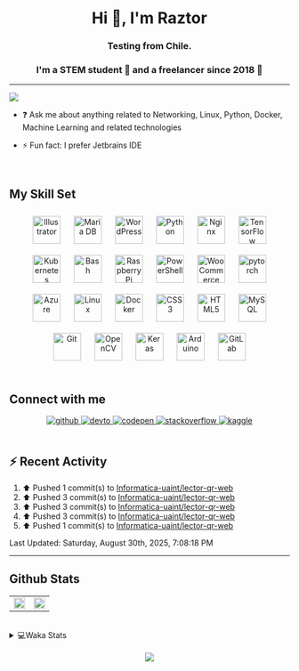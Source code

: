 <h1 align="center">Hi 👋, I'm Raztor</h1>
<h3 align="center">Testing from Chile.</h3>

### <div align="center">I'm a STEM student 🤖 and a freelancer since 2018 🚀</div>  

---
  ![](https://komarev.com/ghpvc/?username=raztor)
    

- ❓ Ask me about anything related to Networking, Linux, Python, Docker, Machine Learning and related technologies  
  

- ⚡ Fun fact: I prefer Jetbrains IDE  
  

<br/>  


## My Skill Set  
<div align="center">  
<img style="margin: 10px" src="https://profilinator.rishav.dev/skills-assets/adobe_illustrator-icon.svg" alt="Illustrator" height="50" />  
<img style="margin: 10px" src="https://profilinator.rishav.dev/skills-assets/mariadb.png" alt="Maria DB" height="50" />  
<img style="margin: 10px" src="https://profilinator.rishav.dev/skills-assets/wordpress.png" alt="WordPress" height="50" />  
<img style="margin: 10px" src="https://profilinator.rishav.dev/skills-assets/python-original.svg" alt="Python" height="50" />  
<img style="margin: 10px" src="https://profilinator.rishav.dev/skills-assets/nginx-original.svg" alt="Nginx" height="50" />  
<img style="margin: 10px" src="https://profilinator.rishav.dev/skills-assets/tensorflow-icon.svg" alt="TensorFlow" height="50" />  
<img style="margin: 10px" src="https://profilinator.rishav.dev/skills-assets/kubernetes-icon.svg" alt="Kubernetes" height="50" />  
<img style="margin: 10px" src="https://profilinator.rishav.dev/skills-assets/gnu_bash-icon.svg" alt="Bash" height="50" />  
<img style="margin: 10px" src="https://profilinator.rishav.dev/skills-assets/raspberrypi.png" alt="Raspberry Pi" height="50" />  
<img style="margin: 10px" src="https://profilinator.rishav.dev/skills-assets/powershell.png" alt="PowerShell" height="50" />  
<img style="margin: 10px" src="https://profilinator.rishav.dev/skills-assets/woocommerce.png" alt="WooCommerce" height="50" />  
<img style="margin: 10px" src="https://profilinator.rishav.dev/skills-assets/pytorch-icon.svg" alt="pytorch" height="50" />  
<img style="margin: 10px" src="https://profilinator.rishav.dev/skills-assets/microsoft_azure-icon.svg" alt="Azure" height="50" />  
<img style="margin: 10px" src="https://profilinator.rishav.dev/skills-assets/linux-original.svg" alt="Linux" height="50" />  
<img style="margin: 10px" src="https://profilinator.rishav.dev/skills-assets/docker-original-wordmark.svg" alt="Docker" height="50" />  
<img style="margin: 10px" src="https://profilinator.rishav.dev/skills-assets/css3-original-wordmark.svg" alt="CSS3" height="50" />  
<img style="margin: 10px" src="https://profilinator.rishav.dev/skills-assets/html5-original-wordmark.svg" alt="HTML5" height="50" />  
<img style="margin: 10px" src="https://profilinator.rishav.dev/skills-assets/mysql-original-wordmark.svg" alt="MySQL" height="50" />  
<img style="margin: 10px" src="https://profilinator.rishav.dev/skills-assets/git-scm-icon.svg" alt="Git" height="50" />  
<img style="margin: 10px" src="https://profilinator.rishav.dev/skills-assets/opencv-icon.svg" alt="OpenCV" height="50" />  
<img style="margin: 10px" src="https://profilinator.rishav.dev/skills-assets/keras.png" alt="Keras" height="50" />  
<img style="margin: 10px" src="https://profilinator.rishav.dev/skills-assets/arduino.png" alt="Arduino" height="50" />  
<img style="margin: 10px" src="https://profilinator.rishav.dev/skills-assets/gitlab.svg" alt="GitLab" height="50" />  
</div>  

<br/>  


## Connect with me  
<div align="center">
<a href="https://github.com/raztorr" target="_blank">
<img src=https://img.shields.io/badge/github-%2324292e.svg?&style=for-the-badge&logo=github&logoColor=white alt=github style="margin-bottom: 5px;" />
</a>
<a href="https://dev.to/raztorr" target="_blank">
<img src=https://img.shields.io/badge/dev.to-%2308090A.svg?&style=for-the-badge&logo=dev.to&logoColor=white alt=devto style="margin-bottom: 5px;" />
</a>
<a href="https://codepen.com/raztorr" target="_blank">
<img src=https://img.shields.io/badge/codepen-%23131417.svg?&style=for-the-badge&logo=codepen&logoColor=white alt=codepen style="margin-bottom: 5px;" />
</a>
<a href="https://stackoverflow.com/users/raztor" target="_blank">
<img src=https://img.shields.io/badge/stackoverflow-%23F28032.svg?&style=for-the-badge&logo=stackoverflow&logoColor=white alt=stackoverflow style="margin-bottom: 5px;" />
</a>
<a href="https://www.kaggle.com/raztorr" target="_blank">
<img src=https://img.shields.io/badge/kaggle-%2344BAE8.svg?&style=for-the-badge&logo=kaggle&logoColor=white alt=kaggle style="margin-bottom: 5px;" />
</a>  
</div>  
<br/>  

## :zap: Recent Activity

<!--RECENT_ACTIVITY:start-->
1. ⬆️ Pushed 1 commit(s) to [Informatica-uaint/lector-qr-web](https://github.com/Informatica-uaint/lector-qr-web)
2. ⬆️ Pushed 3 commit(s) to [Informatica-uaint/lector-qr-web](https://github.com/Informatica-uaint/lector-qr-web)
3. ⬆️ Pushed 3 commit(s) to [Informatica-uaint/lector-qr-web](https://github.com/Informatica-uaint/lector-qr-web)
4. ⬆️ Pushed 3 commit(s) to [Informatica-uaint/lector-qr-web](https://github.com/Informatica-uaint/lector-qr-web)
5. ⬆️ Pushed 1 commit(s) to [Informatica-uaint/lector-qr-web](https://github.com/Informatica-uaint/lector-qr-web)
<!--RECENT_ACTIVITY:end-->

<!--RECENT_ACTIVITY:last_update-->
Last Updated: Saturday, August 30th, 2025, 7:08:18 PM
<!--RECENT_ACTIVITY:last_update_end-->

---



## Github Stats  
<table><tr><td valign="top" width="50%">

<div align="center"><img src="https://readme-stats-rouge-eight.vercel.app/api?username=raztor&show_icons=true&count_private=true&hide_border=true&theme=github_dark" align="center" style="width: 100%" /></div>

</td><td valign="top" width="50%">
<div align="center"><img src="https://readme-stats-rouge-eight.vercel.app/api/top-langs/?username=raztor&hide_border=true&layout=compact&theme=github_dark" align="center" style="width: 100%" /></div>
</td></tr></table>    

<br/>  

<details>
<summary> 💻Waka Stats</summary>
<br>
  
 <!--START_SECTION:waka-->
![Code Time](http://img.shields.io/badge/Code%20Time-418%20hrs%2030%20mins-blue)

![Lines of code](https://img.shields.io/badge/From%20Hello%20World%20I%27ve%20Written-604.1%20thousand%20lines%20of%20code-blue)

**I'm a Night 🦉** 

```text
🌞 Morning                98 commits          ███░░░░░░░░░░░░░░░░░░░░░░   11.24 % 
🌆 Daytime                254 commits         ███████░░░░░░░░░░░░░░░░░░   29.13 % 
🌃 Evening                337 commits         ██████████░░░░░░░░░░░░░░░   38.65 % 
🌙 Night                  183 commits         █████░░░░░░░░░░░░░░░░░░░░   20.99 % 
```


📊 **This Week I Spent My Time On** 

```text
💬 Programming Languages: 
YAML                     15 mins             ██████░░░░░░░░░░░░░░░░░░░   22.89 % 
R                        15 mins             ██████░░░░░░░░░░░░░░░░░░░   22.54 % 
JavaScript               11 mins             ████░░░░░░░░░░░░░░░░░░░░░   16.34 % 
TypeScript               9 mins              ███░░░░░░░░░░░░░░░░░░░░░░   13.23 % 
GitIgnore file           7 mins              ███░░░░░░░░░░░░░░░░░░░░░░   10.56 % 

🔥 Editors: 
IntelliJ IDEA            53 mins             ███████████████████░░░░░░   77.26 % 
DataSpell                15 mins             ██████░░░░░░░░░░░░░░░░░░░   22.54 % 
PyCharm                  0 secs              ░░░░░░░░░░░░░░░░░░░░░░░░░   00.21 % 

🐱‍💻 Projects: 
gestion-fic-frontend     26 mins             █████████░░░░░░░░░░░░░░░░   37.71 % 
gestion-fic-backend      24 mins             █████████░░░░░░░░░░░░░░░░   35.26 % 
Proyecto prueba 1        15 mins             ██████░░░░░░░░░░░░░░░░░░░   22.54 % 
Mentha                   2 mins              █░░░░░░░░░░░░░░░░░░░░░░░░   04.29 % 
Ministerio-Model         0 secs              ░░░░░░░░░░░░░░░░░░░░░░░░░   00.21 % 

💻 Operating System: 
Windows                  1 hr 9 mins         █████████████████████████   100.00 % 
Mac                      0 secs              ░░░░░░░░░░░░░░░░░░░░░░░░░   00.00 % 
```


 Last Updated on 21/08/2025 18:46:16 UTC
<!--END_SECTION:waka-->

</details>



<!-- BLOG-POST-LIST:START -->  

<!-- BLOG-POST-LIST:END -->  

<br/>  

<div align="center"><img src="https://spotify-github-profile.kittinanx.com/api/view?uid=benjaxsp&cover_image=true&theme=novatorem&bar_color=53b14f&bar_color_cover=true" /></div>  

<br/>  

  

<br/>  


<br />
